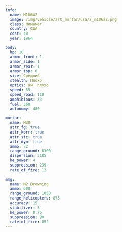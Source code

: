 ```yaml
---
info:
  name: M106A2
  image: /img/vehicle/art_mortar/usa/2_m106a2.png
  class: Миномёт
  country: США
  cost: 40
  year: 1964

body:
  hp: 10
  armor_front: 1
  armor_side: 1
  armor_rear: 1
  armor_top: 0
  size: Средний
  stealth: Плохо
  optics: Оч. плохо
  speed: 65
  speed_road: 110
  amphibious: 33
  fuel: 360
  autonomy: 480

mortar:
  name: M30
  attr_fg: true
  attr_korr: true
  attr_stc: true
  attr_dym: true
  ammo: 72
  range_ground: 6300
  dispersion: 3185
  he_power: 4
  suppression: 239
  rate_of_fire: 12
  
mmg:
  name: M2 Browning
  ammo: 600
  range_ground: 1050
  range_helicopters: 875
  accuracy: 15
  stabilizer: 5
  he_power: 0.75
  suppression: 90
  rate_of_fire: 652
---
```

